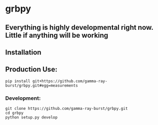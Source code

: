 # grbpy

## Everything is highly developmental right now. Little if anything will be working

## Installation

## Production Use:

`pip install git+https://github.com/gamma-ray-burst/grbpy.git#egg=measurements`

### Development:

`git clone https://github.com/gamma-ray-burst/grbpy.git`  
`cd grbpy`  
`python setup.py develop`  